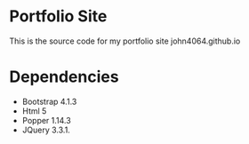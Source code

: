 # Portfolio Site
This is the source code for my portfolio site john4064.github.io
# Dependencies
  - Bootstrap 4.1.3
  - Html 5
  - Popper 1.14.3
  - JQuery 3.3.1.
